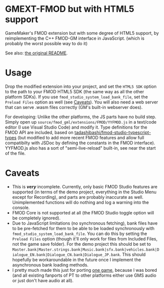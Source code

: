 # GMEXT-FMOD but with HTML5 support

GameMaker's FMOD extension but with some degree of HTML5 support, by reimplementing the C++ FMOD-GM interface in JavaScript. (which is probably the worst possible way to do it)

See also: [the original README](https://github.com/YoYoGames/GMEXT-FMOD?tab=readme-ov-file).

# Usage
Drop the modified extension into your project, and set the `HTML5 SDK` option to the path to your FMOD HTML5 SDK (the same way as all the other platform SDKs). If you use `fmod_studio_system_load_bank_file`, set the `Preload Files` option as well (see [Caveats](#caveats)). You will also need a web server that can serve .wasm files correctly (GM's built-in webserver does).

For developing: Unlike the other platforms, the JS parts have no build step. Simply open up `source/fmod_gml/extensions/FMOD/YYFMOD.js` in a text/code editor (I use Visual Studio Code) and modify it. Type definitions for the FMOD API are included, based on [tadashibashi/fmod-studio-typescript-types](https://github.com/tadashibashi/fmod-studio-typescript-types) (but modified to add more recent FMOD features and allow full compatibilty with JSDoc by defining the constants in the FMOD interface).
YYFMOD.js also has a sort of "semi-live-reload" built-in, see near the start of the file.

# Caveats
- This is ***very*** incomplete. Currently, only basic FMOD Studio features are supported (in terms of the demo project, everything in the Studio Menu except for Recording), and parts are probably inaccurate as well. Unimplemented functions will do nothing and log a warning into the console.
- FMOD Core is not supported at all (the FMOD Studio toggle option will be completely ignored).
- Due to JavaScript limitations (no synchronous fetching), bank files have to be pre-fetched for them to be able to be loaded synchronously with `fmod_studio_system_load_bank_file`. You can do this by setting the `Preload Files` option (though it'll only work for files from Included Files, not the game save folder). For the demo project this should be set to `Master.bank|Master.strings.bank|Music.bank|sfx.bank|vehicles.bank|Dialogue_EN.bank|Dialogue_CN.bank|Dialogue_JP.bank`. This should hopefully be workaroundable in the future once I implement the asynchronous bank loading methods.
- I pretty much made this just for porting [one game](https://store.steampowered.com/app/2231450/Pizza_Tower/), because I was bored (and all existing fanports of PT to other platforms either use GMS audio or just don't have audio at all).